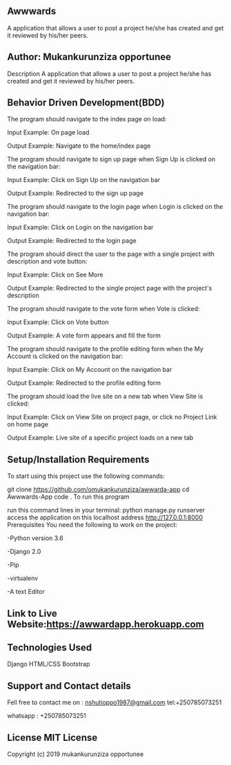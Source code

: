 ## Awwwards
A application that allows a user to post a project he/she has created and get it reviewed by his/her peers.
## Author: Mukankurunziza opportunee
Description
A application that allows a user to post a project he/she has created and get it reviewed by his/her peers.

## Behavior Driven Development(BDD)
The program should navigate to the index page on load:

Input Example: On page load

Output Example: Navigate to the home/index page

The program should navigate to sign up page when Sign Up is clicked on the navigation bar:

Input Example: Click on Sign Up on the navigation bar

Output Example: Redirected to the sign up page

The program should navigate to the login page when Login is clicked on the navigation bar:

Input Example: Click on Login on the navigation bar

Output Example: Redirected to the login page

The program should direct the user to the page with a single project with description and vote button:

Input Example: Click on See More

Output Example: Redirected to the single project page with the project's description

The program should navigate to the vote form when Vote is clicked:

Input Example: Click on Vote button

Output Example: A vote form appears and fill the form

The program should navigate to the profile editing form when the My Account is clicked on the navigation bar:

Input Example: Click on My Account on the navigation bar

Output Example: Redirected to the profile editing form

The program should load the live site on a new tab when View Site is clicked:

Input Example: Click on View Site on project page, or click no Project Link on home page

Output Example: Live site of a specific project loads on a new tab

## Setup/Installation Requirements
To start using this project use the following commands:

git clone https://github.com/omukankurunziza/awwarda-app
cd Awwwards-App
code .
To run this program

run this command lines in your terminal:
python manage.py runserver
access the application on this localhost address http://127.0.0.1:8000
Prerequisites
You need the following to work on the project:

-Python version 3.6

-Django 2.0

-Pip

-virtualenv

-A text Editor

## Link to Live Website:https://awwardapp.herokuapp.com
## Technologies Used
Django
HTML/CSS
Bootstrap
## Support and Contact details

Fell free to contact me on : nshutioppo1987@gmail.com tel:+250785073251

whatsapp : +250785073251

## License MIT License
Copyright (c) 2019 mukankurunziza opportunee
